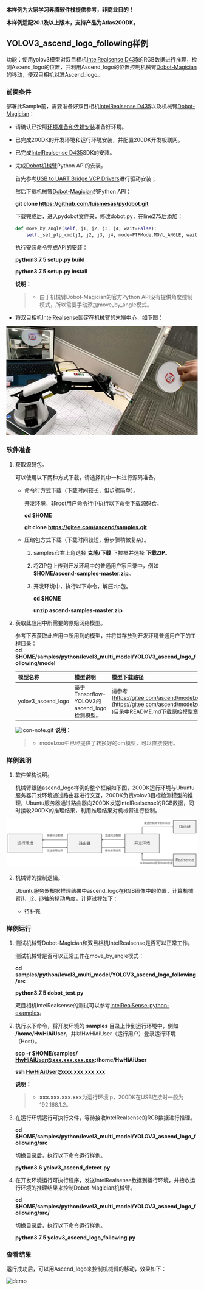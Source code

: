 **本样例为大家学习昇腾软件栈提供参考，非商业目的！**

**本样例适配20.1及以上版本，支持产品为Atlas200DK。**

## YOLOV3_ascend_logo_following样例

功能：使用yolov3模型对双目相机[IntelRealsense D435](https://www.intelrealsense.com/depth-camera-d435/ )的RGB数据进行推理，检测Ascend_logo的位置，并利用Ascend_logo的位置控制机械臂[Dobot-Magician](https://cn.dobot.cc/dobot-magician/product-overview.html )的移动，使双目相机对准Ascend_logo。

### 前提条件
部署此Sample前，需要准备好双目相机[IntelRealsense D435](https://www.intelrealsense.com/depth-camera-d435/ )以及机械臂[Dobot-Magician](https://cn.dobot.cc/dobot-magician/product-overview.html )：

- 请确认已按照[环境准备和依赖安装](../../environment)准备好环境。

- 已完成200DK的开发环境和运行环境安装，并配置200DK开发板联网。
  
- 已完成[IntelRealsense D435](https://dev.intelrealsense.com/docs/compiling-librealsense-for-linux-ubuntu-guide?_ga=2.126501389.1287839862.1614240661-1973899397.1612341743 )SDK的安装。

- 完成[Dobot机械臂](https://github.com/luismesas/pydobot )Python API的安装。

    首先参考[USB to UART Bridge VCP Drivers](https://www.silabs.com/products/development-tools/software/usb-to-uart-bridge-vcp-drivers )进行驱动安装；

    然后下载机械臂[Dobot-Magician](https://cn.dobot.cc/dobot-magician/product-overview.html )的Python API：
    
    **git clone https://github.com/luismesas/pydobot.git**

    下载完成后，进入pydobot文件夹，修改dobot.py，在line275后添加：
    ````python
    def move_by_angle(self, j1, j2, j3, j4, wait=False):
        self._set_ptp_cmd(j1, j2, j3, j4, mode=PTPMode.MOVL_ANGLE, wait=wait)
    ````
  
    执行安装命令完成API的安装：
  
    **python3.7.5 setup.py build**
    
    **python3.7.5 setup.py install**

    **说明：**  
    > - 由于机械臂Dobot-Magician的官方Python API没有提供角度控制模式，所以需要手动添加move_by_angle模式。

- 将双目相机IntelRealsense固定在机械臂的末端中心，如下图：

![IntelRealsense](IntelRealsense.png)

### 软件准备

1. 获取源码包。

   可以使用以下两种方式下载，请选择其中一种进行源码准备。

    - 命令行方式下载（下载时间较长，但步骤简单）。

        开发环境，非root用户命令行中执行以下命令下载源码仓。

       **cd $HOME**

       **git clone https://gitee.com/ascend/samples.git**

    - 压缩包方式下载（下载时间较短，但步骤稍微复杂）。

        1. samples仓右上角选择 **克隆/下载** 下拉框并选择 **下载ZIP**。

        2. 将ZIP包上传到开发环境中的普通用户家目录中，例如 **$HOME/ascend-samples-master.zip**。

        3. 开发环境中，执行以下命令，解压zip包。

            **cd $HOME**

            **unzip ascend-samples-master.zip**

2. 获取此应用中所需要的原始网络模型。
 
    参考下表获取此应用中所用到的模型，并将其存放到开发环境普通用户下的工程目录：   
 **cd $HOME/samples/python/level3_multi_model/YOLOV3_ascend_logo_following/model** 
    
    |  **模型名称**  |  **模型说明**  |  **模型下载路径**  |
    |---|---|---|
    |  yolov3_ascend_logo| 基于Tensorflow-YOLOV3的ascend_logo检测模型。  |  请参考[https://gitee.com/ascend/modelzoo/tree/master/contrib/TensorFlow/Research/cv/yolov3_darknet53/ATC_yolov3_darknet53_tf_AE](https://gitee.com/ascend/modelzoo/tree/master/contrib/TensorFlow/Research/cv/yolov3_darknet53/ATC_yolov3_darknet53_tf_AE )目录中README.md下载原始模型章节下载模型和权重文件。 |

    ![](https://images.gitee.com/uploads/images/2020/1106/160652_6146f6a4_5395865.gif "icon-note.gif") **说明：**  
    > - modelzoo中已经提供了转换好的om模型，可以直接使用。  

### 样例说明

1. 软件架构说明。
   
   机械臂跟随ascend_logo样例的整个框架如下图，200DK运行环境与Ubuntu服务器开发环境通过路由器进行交互，200DK负责yolov3目标检测模型的推理，Ubuntu服务器通过路由器向200DK发送IntelRealsense的RGB数据，同时接收200DK的推理结果，利用推理结果对机械臂进行控制。

![Architecture](architecture.png)


2. 机械臂的控制逻辑。
   
   Ubuntu服务器根据推理结果中ascend_logo在RGB图像中的位置，计算机械臂j1、j2、j3轴的移动角度，计算过程如下：

    - 待补充


### 样例运行
1. 测试机械臂Dobot-Magician和双目相机IntelRealsense是否可以正常工作。

    测试机械臂是否可以正常工作在move_by_angle模式：
   
    **cd samples/python/level3_multi_model/YOLOV3_ascend_logo_following/src** 

    **python3.7.5 dobot_test.py**    

    双目相机IntelRealsense的测试可以参考[IntelRealSense-python-examples](https://github.com/IntelRealSense/librealsense/tree/master/wrappers/python/examples )。
   
2. 执行以下命令，将开发环境的 **samples** 目录上传到运行环境中，例如 **/home/HwHiAiUser**，并以HwHiAiUser（运行用户）登录运行环境（Host）。
    
    **scp -r $HOME/samples/ HwHiAiUser@xxx.xxx.xxx.xxx:/home/HwHiAiUser**

    **ssh HwHiAiUser@xxx.xxx.xxx.xxx**    

    **说明：**  
    > - **xxx.xxx.xxx.xxx**为运行环境ip，200DK在USB连接时一般为192.168.1.2。

3. 在运行环境运行可执行文件，等待接收IntelRealsense的RGB数据进行推理。

    **cd $HOME/samples/python/level3_multi_model/YOLOV3_ascend_logo_following/src**
    
    切换目录后，执行以下命令运行样例。
    
    **python3.6 yolov3_ascend_detect.py**
    

4.  在开发环境运行可执行程序，发送IntelRealsense数据到运行环境，并接收运行环境的推理结果来控制Dobot-Magician机械臂。

    **cd $HOME/samples/python/level3_multi_model/YOLOV3_ascend_logo_following/src/**
    
    切换目录后，执行以下命令运行样例。
    
    **python3.7.5 yolov3_ascend_logo_following.py**


### 查看结果
运行成功后，可以用Ascend_logo来控制机械臂的移动，效果如下：

![demo](demo.gif) 






